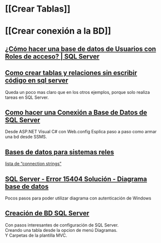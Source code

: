 
# [[Crear Tablas]]

# [[Crear conexión a la BD]]



## [¿Cómo hacer una base de datos de Usuarios con Roles de acceso? | SQL Server](https://www.youtube.com/watch?v=Xrbl6Xgmi-Q)

## [Como crear tablas y relaciones sin escribir código en sql server](https://www.youtube.com/watch?v=EnFrBZOoa38)

Queda un poco mas claro que en los otros ejemplos, porque solo realiza tareas en SQL Server.

## [Como hacer una Conexión a Base de Datos de SQL Server](https://www.youtube.com/watch?v=1FB_X3adKpQ&list=PL2xycGX1pDXPNeqFPVLajQ4D-KXBd6tQD&index=3)

Desde ASP.NET Visual C# con Web.config
Esplica paso a paso como armar una bd desde SSMS.

## [Bases de datos para sistemas reles](https://www.youtube.com/watch?v=22DVuSmQpNw&list=PLWYKfSbdsjJg3xAytcOjOJuty7VQ4Y5r7)

[ lista de “connection strings”](https://www.connectionstrings.com/sql-server/)

## [SQL Server - Error 15404 Solución - Diagrama base de datos](https://www.youtube.com/watch?v=YgfxBywoPHs)

Pocos pasos para poder utilizar diagrama con autenticación de Windows

## [Creación de BD SQL Server](https://www.youtube.com/watch?v=fxDVA8wXzb8&list=PL8neH3UPvUd4i9r9NHhhuGvtg8sxNDD-m&index=4)

Con pasos interesantes de configuración de SQL Server.  
Creando una tabla desde la opcion de menú Diagramas.  
Y Carpetas de la plantilla MVC.  

